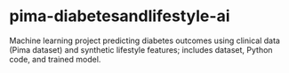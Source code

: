 # pima-diabetesandlifestyle-ai
Machine learning project predicting diabetes outcomes using clinical data (Pima dataset) and synthetic lifestyle features; includes dataset, Python code, and trained model.
